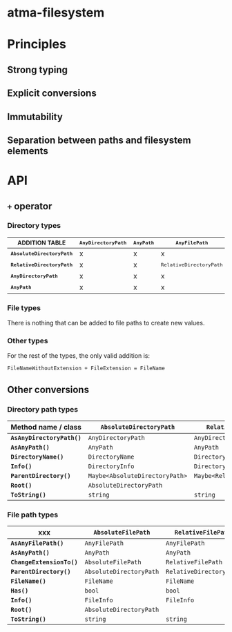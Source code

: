 # atma-filesystem

# Principles

## Strong typing

## Explicit conversions

## Immutability

## Separation between paths and filesystem elements

# API

## `+` operator

### Directory types

| <sub>ADDITION TABLE</sub> | <sub>`AnyDirectoryPath`</sub> | <sub>`AnyPath`</sub> | <sub>`AnyFilePath`</sub> | <sub>`DirectoryName`</sub> | <sub>`DirectoryPath`</sub> | <sub>`FileExtension`</sub> | <sub>`FileName`</sub> | <sub>`FileNameWithoutExtension`</sub> | <sub>`AbsoluteFilePath`</sub> | <sub>`RelativeDirectoryPath`</sub> | <sub>`RelativeFilePath`</sub> | 
|-------|-------|-------|-------|-------|-------|-------|-------|-------|-------|-------|-------| 
| <sub>**`AbsoluteDirectoryPath`**</sub> | x | x | x | <sub>`AbsoluteDirectoryPath`</sub> | x | x | <sub>`AbsoluteFilePath`</sub> | <sub>`AbsoluteDirectoryPath`</sub> | 	<sub>`AbsoluteFilePath`</sub> | 
| <sub>**`RelativeDirectoryPath`**</sub> | x | x | <sub>`RelativeDirectoryPath`</sub> | x | x | <sub>`RelativeFilePath`</sub> | x | x | <sub>`RelativeDirectoryPath`</sub> | <sub>`RelativeFilePath`</sub> | 
| <sub>**`AnyDirectoryPath`**</sub> | x | x | x | <sub>`AnyDirectoryPath`</sub> | x | x | <sub>`AnyFilePath`</sub> | x | x | <sub>`AnyDirectoryPath`</sub> | <sub>`AnyFilePath`</sub> | 
| <sub>**`AnyPath`**</sub> | x | x | x | x | x | x | x | x | x | x | x | 

### File types

There is nothing that can be added to file paths to create new values.

### Other types

For the rest of the types, the only valid addition is:

`FileNameWithoutExtension + FileExtension = FileName`

## Other conversions

### Directory path types

| Method name / class | `AbsoluteDirectoryPath` | `RelativeDirectoryPath` | `AnyDirectoryPath` | `AnyPath` |
|----|------------------------|-----------------------|------------------|--------|
| **`AsAnyDirectoryPath()`** | `AnyDirectoryPath` | `AnyDirectoryPath` | 
| **`AsAnyPath()`** | `AnyPath` | `AnyPath` | `AnyPath` |
| **`DirectoryName()`** | `DirectoryName` | `DirectoryName` | `DirectoryName` |
| **`Info()`** | `DirectoryInfo` | `DirectoryInfo` | `DirectoryInfo` |
| **`ParentDirectory()`** | `Maybe<AbsoluteDirectoryPath>` | `Maybe<RelativeDirectoryPath>` | `Maybe<AnyDirectoryPath>` |	`Maybe<AnyDirectoryPath>` |
| **`Root()`** | `AbsoluteDirectoryPath` |
| **`ToString()`** | `string` | `string` | `string` | `string` |

### File path types

| xxx | `AbsoluteFilePath` | `RelativeFilePath` | `AnyFilePath` | `AnyPath` |
|-----|------------------|------------------|-------------|---------|
| **`AsAnyFilePath()`** | `AnyFilePath` | `AnyFilePath` | 		
| **`AsAnyPath()`** | `AnyPath` | `AnyPath` | `AnyPath` | 	
| **`ChangeExtensionTo()`** | `AbsoluteFilePath` | `RelativeFilePath` | `AnyFilePath` | 	
| **`ParentDirectory()`** | `AbsoluteDirectoryPath` | `RelativeDirectoryPath` | `AnyDirectoryPath` | `Maybe<AnyDirectoryPath>` | 
| **`FileName()`** | `FileName` | `FileName` | `FileName` | 
| **`Has()`** | `bool` | `bool` | `bool` | 
| **`Info()`** | `FileInfo` | `FileInfo` | `FileInfo` | 	
| **`Root()`** | `AbsoluteDirectoryPath` | 			
| **`ToString()`** | `string` | `string` | `string` | `string` | 

